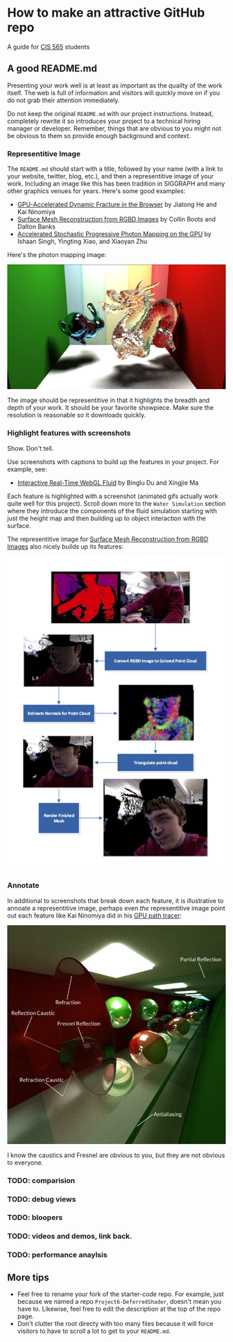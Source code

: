 How to make an attractive GitHub repo
=====================================

A guide for [CIS 565](http://www.seas.upenn.edu/~cis565/) students

A good README.md
----------------

Presenting your work well is at least as important as the quailty of the work itself.  The web is full of information and visitors will quickly move on if you do not grab their attention immediately.

Do not keep the original `README.md` with our project instructions.  Instead, completely rewrite it so introduces your project to a technical hiring manager or developer.  Remember, things that are obvious to you might not be obvious to them so provide enough background and context.

### Representitive Image

The `README.md` should start with a title, followed by your name (with a link to your website, twitter, blog, etc.), and then a representitive image of your work.  Including an image like this has been tradition in SIGGRAPH and many other graphics venues for years.  Here's some good examples:

   * [GPU-Accelerated Dynamic Fracture in the Browser](https://github.com/kainino0x/cis565final) by Jiatong He and Kai Ninomiya
   * [Surface Mesh Reconstruction from RGBD Images](https://github.com/cboots/RGBD-to-Mesh) by Collin Boots and Dalton Banks
   * [Accelerated Stochastic Progressive Photon Mapping on the GPU](https://github.com/ishaan13/PhotonMapper) by Ishaan Singh, Yingting Xiao, and Xiaoyan Zhu
   
Here's the photon mapping image:

![](Figures/photonmapping.png)

The image should be representitive in that it highlights the breadth and depth of your work.  It should be your favorite showpiece.  Make sure the resolution is reasonable so it downloads quickly.

### Highlight features with screenshots

Show.  Don't tell.

Use screenshots with captions to build up the features in your project.  For example, see:

* [Interactive Real-Time WebGL Fluid](https://github.com/dblsai/WebGL-Fluid) by Binglu Du and Xingjie Ma

Each feature is highlighted with a screenshot (animated gifs actually work quite well for this project).  Scroll down more to the `Water Simulation` section where they introduce the components of the fluid simulation starting with just the height map and then building up to object interaction with the surface.

The representitive image for [Surface Mesh Reconstruction from RGBD Images](https://github.com/cboots/RGBD-to-Mesh) also nicely builds up its features:

![](Figures/rgbd-to-mesh.png)

### Annotate

In additional to screenshots that break down each feature, it is illustrative to annoate a representitive image, perhaps even _the_ representitive image point out each feature like Kai Ninomiya did in his [GPU path tracer](https://github.com/kainino0x/Project3-Pathtracer):

![](Figures/annotated.jpg)

I know the caustics and Fresnel are obvious to you, but they are not obvious to everyone.

### TODO: comparision

### TODO: debug views

### TODO: bloopers

### TODO: videos and demos, link back.

### TODO: performance anaylsis

More tips
---------

* Feel free to rename your fork of the starter-code repo.  For example, just because we named a repo `Project6-DeferredShader`, doesn't mean you have to.  Likewise, feel free to edit the description at the top of the repo page.
* Don't clutter the root directy with too many files because it will force visitors to have to scroll a lot to get to your `README.md`.
